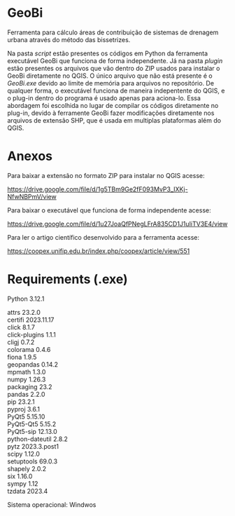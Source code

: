 # GeoBi

Ferramenta para cálculo áreas de contribuição de sistemas de drenagem urbana através do método das bissetrizes.

Na pasta *script* estão presentes os códigos em Python da ferramenta executável GeoBi que funciona de forma independente. Já na pasta *plugin* estão presentes os arquivos que vão dentro do ZIP usados para instalar o GeoBi diretamente no QGIS. O único arquivo que não está presente é o *GeoBi.exe* devido ao limite de memória para arquivos no repositório. De qualquer forma, o executável funciona de maneira indepentente do QGIS, e o plug-in dentro do programa é usado apenas para aciona-lo. Essa abordagem foi escolhida no lugar de compilar os códigos diretamente no plug-in, devido à ferramente GeoBi fazer modificações diretamente nos arquivos de extensão SHP, que é usada em multiplas plataformas além do QGIS.

# Anexos

Para baixar a extensão no formato ZIP para instalar no QGIS acesse: 

https://drive.google.com/file/d/1g5TBm9Ge2fF093MvP3_IXKj-NfwNBPmV/view

Para baixar o executável que funciona de forma independente acesse: 

https://drive.google.com/file/d/1u27JoaQfPNegLFrA835CD1J1uIiTV3E4/view

Para ler o artigo científico desenvolvido para a ferramenta acesse:

https://coopex.unifip.edu.br/index.php/coopex/article/view/551

# Requirements (.exe)

Python 3.12.1

attrs           23.2.0  
certifi         2023.11.17  
click           8.1.7  
click-plugins   1.1.1  
cligj           0.7.2  
colorama        0.4.6  
fiona           1.9.5  
geopandas       0.14.2  
mpmath          1.3.0  
numpy           1.26.3  
packaging       23.2  
pandas          2.2.0  
pip             23.2.1  
pyproj          3.6.1  
PyQt5           5.15.10  
PyQt5-Qt5       5.15.2  
PyQt5-sip       12.13.0  
python-dateutil 2.8.2  
pytz            2023.3.post1  
scipy           1.12.0  
setuptools      69.0.3  
shapely         2.0.2  
six             1.16.0  
sympy           1.12  
tzdata          2023.4  

Sistema operacional: Windwos
